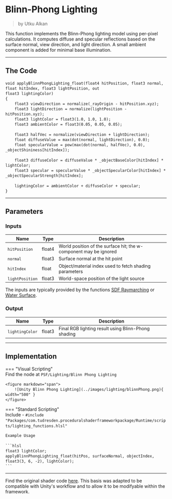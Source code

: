 <div class="container">
    <h1 class="main-heading">Blinn-Phong Lighting</h1>
    <blockquote class="author">by Utku Alkan</blockquote>
</div>

This function implements the Blinn-Phong lighting model using per-pixel calculations. It computes diffuse and specular reflections based on the surface normal, view direction, and light direction. A small ambient component is added for minimal base illumination.

---

## The Code
```hlsl
void applyBlinnPhongLighting_float(float4 hitPosition, float3 normal, float hitIndex, float3 lightPosition, out
float3 lightingColor)
{
    float3 viewDirection = normalize(_rayOrigin - hitPosition.xyz);
    float3 lightDirection = normalize(lightPosition - hitPosition.xyz);
    float3 lightColor = float3(1.0, 1.0, 1.0);
    float3 ambientColor = float3(0.05, 0.05, 0.05);

    float3 halfVec = normalize(viewDirection + lightDirection);
    float diffuseValue = max(dot(normal, lightDirection), 0.0);
    float specularValue = pow(max(dot(normal, halfVec), 0.0), _objectShininess[hitIndex]);

    float3 diffuseColor = diffuseValue * _objectBaseColor[hitIndex] * lightColor;
    float3 specular = specularValue * _objectSpecularColor[hitIndex] * _objectSpecularStrength[hitIndex];

    lightingColor = ambientColor + diffuseColor + specular;
}
```

---

## Parameters

### Inputs

| Name            | Type     | Description |
|-----------------|----------|-------------|
| `hitPosition`   | float4   | World position of the surface hit; the w-component may be ignored |
| `normal`        | float3   | Surface normal at the hit point |
| `hitIndex`      | float    | Object/material index used to fetch shading parameters |
| `lightPosition` | float3   | World-space position of the light source |

The inputs are typically provided by the functions [SDF Raymarching](../sdfs/raymarching.md) or [Water Surface](../water/waterSurface.md).

### Output
| Name            | Type     | Description |
|-----------------|----------|-------------|
| `lightingColor`   | float3   | Final RGB lighting result using Blinn-Phong shading |

---

## Implementation

=== "Visual Scripting"  
    Find the node at ```PSF/Lighting/Blinn Phong Lighting```

    <figure markdown="span">
        ![Unity Blinn Phong Lighting](../images/lighting/blinnPhong.png){ width="500" }
    </figure>

=== "Standard Scripting"  
    Include - ```#include "Packages/com.tudresden.proceduralshaderframeworkpackage/Runtime/scripts/lighting_functions.hlsl"```

    Example Usage

    ```hlsl
    float3 lightColor;
    applyBlinnPhongLighting_float(hitPos, surfaceNormal, objectIndex, float3(3, 6, -2), lightColor);
    ```

---

Find the original shader code [here](../../../shaders/lighting/lighting_functions.md). This basis was adapted to be compatible with Unity's workflow and to allow it to be modifyable within the framework.